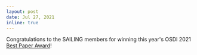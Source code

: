 ```yaml
---
layout: post
date: Jul 27, 2021
inline: true
---
```


Congratulations to the SAILING members for winning this year's OSDI 2021 [Best Paper Award](https://www.usenix.org/conference/osdi21/presentation/qiao)!
